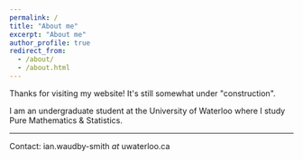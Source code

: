 ```yaml
---
permalink: /
title: "About me"
excerpt: "About me"
author_profile: true
redirect_from:
  - /about/
  - /about.html
---
```


Thanks for visiting my website! It's still somewhat under "construction".

I am an undergraduate student at the University of Waterloo where I study Pure Mathematics & Statistics.

---

Contact: ian.waudby-smith _at_ uwaterloo.ca
